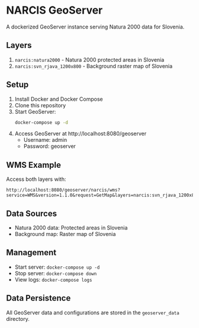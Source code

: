# NARCIS GeoServer

A dockerized GeoServer instance serving Natura 2000 data for Slovenia.

## Layers

1. `narcis:natura2000` - Natura 2000 protected areas in Slovenia
2. `narcis:svn_rjava_1200x800` - Background raster map of Slovenia

## Setup

1. Install Docker and Docker Compose
2. Clone this repository
3. Start GeoServer:
   ```bash
   docker-compose up -d
   ```
4. Access GeoServer at http://localhost:8080/geoserver
   - Username: admin
   - Password: geoserver

## WMS Example

Access both layers with:
```
http://localhost:8080/geoserver/narcis/wms?service=WMS&version=1.1.0&request=GetMap&layers=narcis:svn_rjava_1200x800,narcis:natura2000&styles=&bbox=13.271,45.375,16.723,47.047&width=1200&height=800&srs=EPSG:4326&format=image/png
```

## Data Sources

- Natura 2000 data: Protected areas in Slovenia
- Background map: Raster map of Slovenia

## Management

- Start server: `docker-compose up -d`
- Stop server: `docker-compose down`
- View logs: `docker-compose logs`

## Data Persistence

All GeoServer data and configurations are stored in the `geoserver_data` directory.

